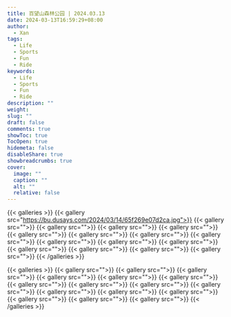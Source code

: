 ```yaml
---
title: 百望山森林公园 | 2024.03.13
date: 2024-03-13T16:59:29+08:00
author:
  - Xan
tags:
  - Life
  - Sports
  - Fun
  - Ride
keywords:
  - Life
  - Sports
  - Fun
  - Ride
description: ""
weight: 
slug: ""
draft: false
comments: true
showToc: true
TocOpen: true
hidemeta: false
disableShare: true
showbreadcrumbs: true
cover:
  image: ""
  caption: ""
  alt: ""
  relative: false
---
```


{{< galleries >}}
{{< gallery src="https://bu.dusays.com/2024/03/14/65f269e07d2ca.jpg">}}
{{< gallery src="">}}
{{< gallery src="">}}
{{< gallery src="">}}
{{< gallery src="">}}
{{< gallery src="">}}
{{< gallery src="">}}
{{< gallery src="">}}
{{< gallery src="">}}
{{< gallery src="">}}
{{< gallery src="">}}
{{< gallery src="">}}
{{< gallery src="">}}
{{< gallery src="">}}
{{< gallery src="">}}
{{< gallery src="">}}
{{< /galleries >}}

{{< galleries >}}
{{< gallery src="">}}
{{< gallery src="">}}
{{< gallery src="">}}
{{< gallery src="">}}
{{< gallery src="">}}
{{< gallery src="">}}
{{< gallery src="">}}
{{< gallery src="">}}
{{< gallery src="">}}
{{< gallery src="">}}
{{< gallery src="">}}
{{< gallery src="">}}
{{< gallery src="">}}
{{< gallery src="">}}
{{< gallery src="">}}
{{< gallery src="">}}
{{< /galleries >}}
